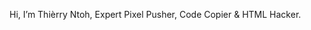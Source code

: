 Hi, I’m Thièrry Ntoh, Expert Pixel Pusher, Code Copier & HTML Hacker.

<!---
thierryntoh24/thierryntoh24 is a ✨ special ✨ repository because its `README.md` (this file) appears on your GitHub profile.
You can click the Preview link to take a look at your changes.
--->
